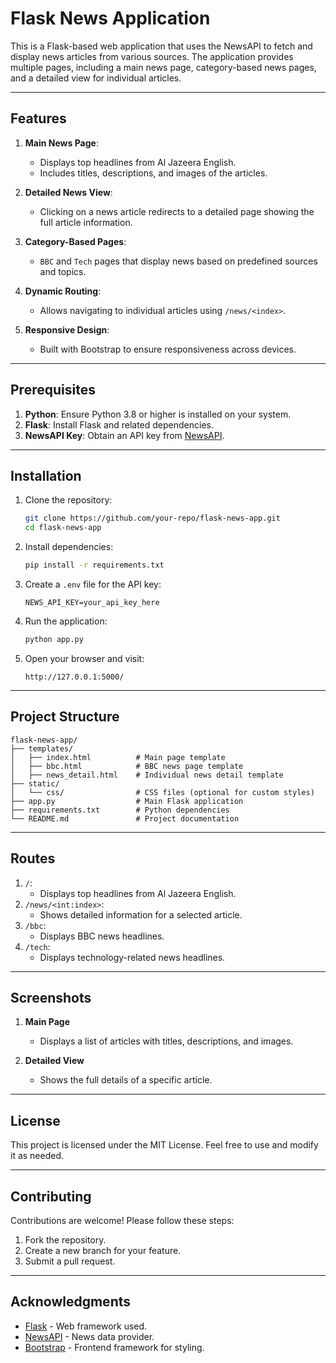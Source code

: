 # Flask News Application

This is a Flask-based web application that uses the NewsAPI to fetch and display news articles from various sources. The application provides multiple pages, including a main news page, category-based news pages, and a detailed view for individual articles.

---

## Features

1. **Main News Page**:
   - Displays top headlines from Al Jazeera English.
   - Includes titles, descriptions, and images of the articles.

2. **Detailed News View**:
   - Clicking on a news article redirects to a detailed page showing the full article information.

3. **Category-Based Pages**:
   - `BBC` and `Tech` pages that display news based on predefined sources and topics.

4. **Dynamic Routing**:
   - Allows navigating to individual articles using `/news/<index>`.

5. **Responsive Design**:
   - Built with Bootstrap to ensure responsiveness across devices.

---

## Prerequisites

1. **Python**: Ensure Python 3.8 or higher is installed on your system.
2. **Flask**: Install Flask and related dependencies.
3. **NewsAPI Key**: Obtain an API key from [NewsAPI](https://newsapi.org/).

---

## Installation

1. Clone the repository:
   ```bash
   git clone https://github.com/your-repo/flask-news-app.git
   cd flask-news-app
   ```

2. Install dependencies:
   ```bash
   pip install -r requirements.txt
   ```

3. Create a `.env` file for the API key:
   ```env
   NEWS_API_KEY=your_api_key_here
   ```

4. Run the application:
   ```bash
   python app.py
   ```

5. Open your browser and visit:
   ```
   http://127.0.0.1:5000/
   ```

---

## Project Structure

```
flask-news-app/
├── templates/
│   ├── index.html          # Main page template
│   ├── bbc.html            # BBC news page template
│   ├── news_detail.html    # Individual news detail template
├── static/
│   └── css/                # CSS files (optional for custom styles)
├── app.py                  # Main Flask application
├── requirements.txt        # Python dependencies
└── README.md               # Project documentation
```

---

## Routes

1. `/`:
   - Displays top headlines from Al Jazeera English.
2. `/news/<int:index>`:
   - Shows detailed information for a selected article.
3. `/bbc`:
   - Displays BBC news headlines.
4. `/tech`:
   - Displays technology-related news headlines.

---

## Screenshots

1. **Main Page**
   - Displays a list of articles with titles, descriptions, and images.

2. **Detailed View**
   - Shows the full details of a specific article.

---

## License

This project is licensed under the MIT License. Feel free to use and modify it as needed.

---

## Contributing

Contributions are welcome! Please follow these steps:
1. Fork the repository.
2. Create a new branch for your feature.
3. Submit a pull request.

---

## Acknowledgments

- [Flask](https://flask.palletsprojects.com/) - Web framework used.
- [NewsAPI](https://newsapi.org/) - News data provider.
- [Bootstrap](https://getbootstrap.com/) - Frontend framework for styling.

